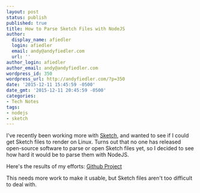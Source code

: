 ```yaml
---
layout: post
status: publish
published: true
title: How to Parse Sketch Files with NodeJS
author:
  display_name: afiedler
  login: afiedler
  email: andy@andyfiedler.com
  url: ''
author_login: afiedler
author_email: andy@andyfiedler.com
wordpress_id: 350
wordpress_url: http://andyfiedler.com/?p=350
date: '2015-12-11 15:45:59 -0500'
date_gmt: '2015-12-11 20:45:59 -0500'
categories:
- Tech Notes
tags:
- nodejs
- sketch
---
```

I've recently been working more with [Sketch](https://www.sketchapp.com/), and wanted to see if I could get Sketch files to render on Linux. Turns out that no one has released open-source software to parse or open Sketch files yet, so I decided to see how hard it would be to parse them with NodeJS.

Here's the results of my efforts: [Github Project](https://github.com/afiedler/sketch-node-parser)

This needs more work to make it usable, but Sketch files aren't too difficult to deal with.
